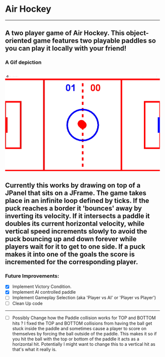 # Air Hockey
---
A two player game of Air Hockey. This object-oriented game features two playable paddles so you can play it locally with your friend!
---
### A Gif depiction
![Air Hockey GIF](https://github.com/Jacob-Lillywhite/AirHockey/blob/master/Screenshots/AirHockey.gif)
---
Currently this works by drawing on top of a JPanel that sits on a JFrame. The game takes place in an infinite loop defined by ticks. If the puck reaches a border it 'bounces' away by inverting its velocity. If it intersects a paddle it doubles its current horizontal velocity, while vertical speed increments slowly to avoid the puck bouncing up and down forever while players wait for it to get to one side. If a puck makes it into one of the goals the score is incremented for the corresponding player.
---
### Future Improvements: 
- [x] Implement Victory Condition.
- [x] Implement AI controlled paddle
- [ ] Implement Gameplay Selection (aka 'Player vs AI' or 'Player vs Player')
- [ ] Clean Up code
---
- [ ] Possibly Change how the Paddle collision works for TOP and BOTTOM hits ?
I fixed the TOP and BOTTOM collisions from having the ball get stuck inside the paddle and sometimes cause a player to score on themselves
by forcing the ball outside of the paddle. This makes it so if you hit the ball with the top or bottom of the paddle it acts as a horizontal hit.
Potentially I might want to change this to a vertical hit as that's what it really is.
